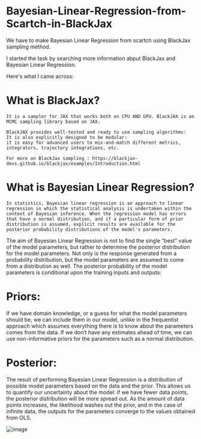 # Bayesian-Linear-Regression-from-Scartch-in-BlackJax

We have to make Bayesian Linear Regression from scartch using BlackJax sampling method.

I started the task by searching more information abput BlackJax and Bayesian Linear Regression.

Here's what I came across:
   
   # What is BlackJax?
    It is a sampler for JAX that works both on CPU AND GPU. BlackJAX is an MCMC sampling library based on JAX. 
    
    BlackJAX provides well-tested and ready to use sampling algorithms: 
    It is also explicitly designed to be modular: 
    it is easy for advanced users to mix-and-match different metrics, integrators, trajectory integrations, etc.
    
    For more on BlackJax sampling : https://blackjax-devs.github.io/blackjax/examples/Introduction.html
    
   # What is Bayesian Linear Regression?
    
    In statistics, Bayesian linear regression is an approach to linear regression in which the statistical analysis is undertaken within the context of Bayesian inference. When the regression model has errors that have a normal distribution, and if a particular form of prior distribution is assumed, explicit results are available for the posterior probability distributions of the model's parameters.

The aim of Bayesian Linear Regression is not to find the single “best” value of the model parameters, but rather to determine the posterior distribution for the model parameters. Not only is the response generated from a probability distribution, but the model parameters are assumed to come from a distribution as well. The posterior probability of the model parameters is conditional upon the training inputs and outputs:

# Priors: 
If we have domain knowledge, or a guess for what the model parameters should be, we can include them in our model, unlike in the frequentist approach which assumes everything there is to know about the parameters comes from the data. If we don’t have any estimates ahead of time, we can use non-informative priors for the parameters such as a normal distribution.
# Posterior: 
The result of performing Bayesian Linear Regression is a distribution of possible model parameters based on the data and the prior. This allows us to quantify our uncertainty about the model: if we have fewer data points, the posterior distribution will be more spread out.
As the amount of data points increases, the likelihood washes out the prior, and in the case of infinite data, the outputs for the parameters converge to the values obtained from OLS.



![image](https://user-images.githubusercontent.com/73945217/162632998-fb0e7b22-2d53-4962-aed6-e37561840647.png)
 
    
    

